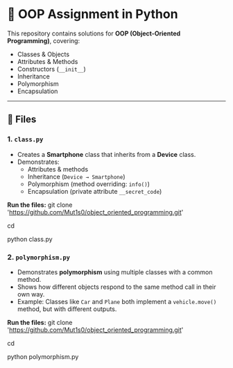 # 🏫 OOP Assignment in Python

This repository contains solutions for **OOP (Object-Oriented Programming)**, covering:
- Classes & Objects
- Attributes & Methods
- Constructors (`__init__`)
- Inheritance
- Polymorphism
- Encapsulation

---

## 📂 Files

### 1. `class.py`
- Creates a **Smartphone** class that inherits from a **Device** class.
- Demonstrates:
  - Attributes & methods
  - Inheritance (`Device → Smartphone`)
  - Polymorphism (method overriding: `info()`)
  - Encapsulation (private attribute `__secret_code`)

**Run the files:**
git clone 'https://github.com/Mut1s0/object_oriented_programming.git'

cd <repo-folder>

python class.py

### 2. `polymorphism.py`
- Demonstrates **polymorphism** using multiple classes with a common method.
- Shows how different objects respond to the same method call in their own way.
- Example: Classes like `Car` and `Plane` both implement a `vehicle.move()` method, but with different outputs.

**Run the files:**
git clone 'https://github.com/Mut1s0/object_oriented_programming.git'

cd <repo-folder>

python polymorphism.py